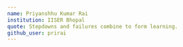 ```yaml
---
name: Priyanshhu Kumar Rai
institution: IISER Bhopal
quote: Stepdowns and failures combine to form learning.
github_user: prirai
---
```

